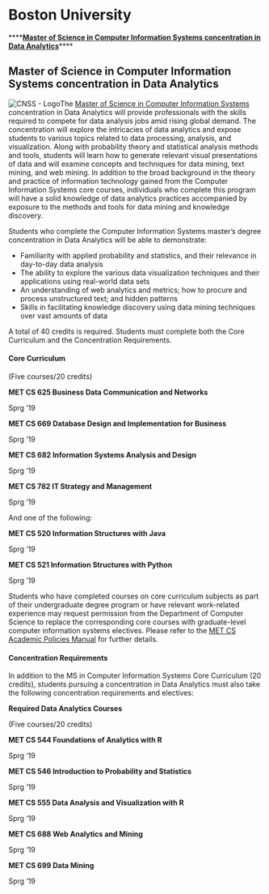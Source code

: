 # Boston University

\*\*\*\*[**Master of Science in Computer Information Systems concentration in Data Analytics**](http://www.bu.edu/met/programs/graduate/computer-information-systems/data-analytics/)\*\*\*\*

## Master of Science in Computer Information Systems concentration in Data Analytics

![CNSS - Logo](http://www.bu.edu/met/files/2009/11/cnss-logo1.jpg)The [Master of Science in Computer Information Systems](http://www.bu.edu/met/programs/graduate/computer-information-systems/) concentration in Data Analytics will provide professionals with the skills required to compete for data analysis jobs amid rising global demand. The concentration will explore the intricacies of data analytics and expose students to various topics related to data processing, analysis, and visualization. Along with probability theory and statistical analysis methods and tools, students will learn how to generate relevant visual presentations of data and will examine concepts and techniques for data mining, text mining, and web mining. In addition to the broad background in the theory and practice of information technology gained from the Computer Information Systems core courses, individuals who complete this program will have a solid knowledge of data analytics practices accompanied by exposure to the methods and tools for data mining and knowledge discovery.

Students who complete the Computer Information Systems master’s degree concentration in Data Analytics will be able to demonstrate:

* Familiarity with applied probability and statistics, and their relevance in day-to-day data analysis
* The ability to explore the various data visualization techniques and their applications using real-world data sets
* An understanding of web analytics and metrics; how to procure and process unstructured text; and hidden patterns
* Skills in facilitating knowledge discovery using data mining techniques over vast amounts of data

A total of 40 credits is required. Students must complete both the Core Curriculum and the Concentration Requirements.



#### **Core Curriculum**

\(Five courses/20 credits\)  


**MET CS 625 Business Data Communication and Networks**

Sprg ‘19

**MET CS 669 Database Design and Implementation for Business**

Sprg ‘19

**MET CS 682 Information Systems Analysis and Design**

Sprg ‘19

**MET CS 782 IT Strategy and Management**

Sprg ‘19

And one of the following:

**MET CS 520 Information Structures with Java**

Sprg ‘19

**MET CS 521 Information Structures with Python**

Sprg ‘19

Students who have completed courses on core curriculum subjects as part of their undergraduate degree program or have relevant work-related experience may request permission from the Department of Computer Science to replace the corresponding core courses with graduate-level computer information systems electives. Please refer to the [MET CS Academic Policies Manual](http://www.bu.edu/csmet/forms/) for further details.

#### Concentration Requirements

In addition to the MS in Computer Information Systems Core Curriculum \(20 credits\), students pursuing a concentration in Data Analytics must also take the following concentration requirements and electives:

**Required Data Analytics Courses**

\(Five courses/20 credits\)

**MET CS 544 Foundations of Analytics with R**

Sprg ‘19

**MET CS 546 Introduction to Probability and Statistics**

Sprg ‘19

**MET CS 555 Data Analysis and Visualization with R**

Sprg ‘19

**MET CS 688 Web Analytics and Mining**

Sprg ‘19

**MET CS 699 Data Mining**

Sprg ‘19

